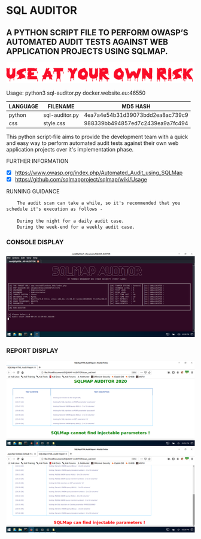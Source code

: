# SQL AUDITOR
## A PYTHON SCRIPT FILE TO PERFORM OWASP’S AUTOMATED AUDIT TESTS AGAINST WEB APPLICATION PROJECTS USING SQLMAP.

![Screenshot](risk1.png) 

Usage: python3 sql-auditor.py docker.website.eu:46550

| LANGUAGE | FILENAME       | MD5 HASH                         | 
|--------  |---------       |---------                         | 
| python   | sql-auditor.py | 4ea7a4e54b31d39073bdd2ea8ac739c9 | 
| css      | style.css      | 988339bb494857ed7c2439ea9a7fc494 |

This python script-file aims to provide the development team with a quick and easy way to perform automated audit tests against their own web application projects over it's implementation phase.

FURTHER INFORMATION
- [x] https://www.owasp.org/index.php/Automated_Audit_using_SQLMap
- [x] https://github.com/sqlmapproject/sqlmap/wiki/Usage
        
RUNNING GUIDANCE

        The audit scan can take a while, so it's recommended that you schedule it's execution as follows -
        
        During the night for a daily audit case.
        During the week-end for a weekly audit case.

### CONSOLE DISPLAY
![Screenshot](picture1.png) 

### REPORT DISPLAY
![Screenshot](ExampleReport-1.png)
![Screenshot](ExampleReport-2.png)

